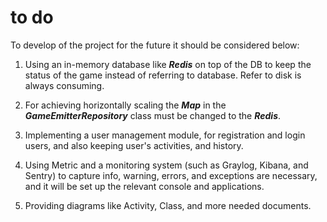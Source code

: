 # to do
To develop of the project for the future it should be considered below:

1) Using an in-memory database like ***Redis*** on top of the DB to keep the status of the game instead of 
   referring to database. Refer to disk is always consuming.
   
   
2) For achieving horizontally scaling the ***Map*** in the ***GameEmitterRepository*** class must be changed to the ***Redis***.


3) Implementing a user management module, for registration and login users, and also keeping user's activities, and
   history.
   
   
4) Using Metric and a monitoring system (such as Graylog, Kibana, and Sentry) to capture info, warning, errors, 
   and exceptions are necessary, and it will be set up the relevant console and applications.
   

5) Providing diagrams like Activity, Class, and more needed documents.